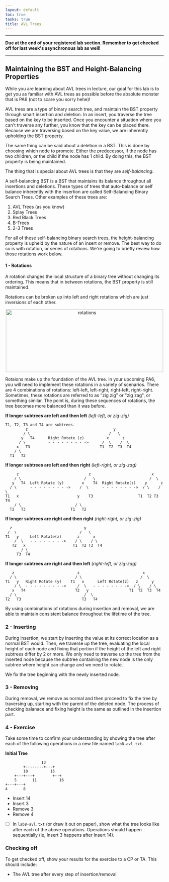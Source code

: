 ```yaml
---
layout: default
toc: true
tasks: true
title: AVL Trees
---
```


---

**Due at the end of your registered lab section. Remember to get checked off for last week's asynchronous lab as well!**

---

## Maintaining the BST and Height-Balancing Properties

While you are learning about AVL trees in lecture, our goal for this lab is to get you as familiar with AVL trees as possible before the absolute monster that is PA6 (not to scare you sorry hehe)!

AVL trees are a type of binary search tree, and maintain the BST property through smart insertion and deletion. In an insert, you traverse the tree based on the key to be inserted. Once you encounter a situation where you can't traverse any further, you know that the key can be placed there. Because we are traversing based on the key value, we are inherently upholding the BST property.

The same thing can be said about a deletion in a BST. This is done by choosing which node to promote. Either the predecessor, if the node has two children, or the child if the node has 1 child. By doing this, the BST property is being maintained.

The thing that is special about AVL trees is that they are *self-balancing*.

A self-balancing BST is a BST that maintains its balance throughout all insertions and deletions. These types of trees that auto-balance or self balance inherently with the insertion are called Self-Balancing Binary Search Trees. Other examples of these trees are:

1. AVL Trees (as you know)
2. Splay Trees
3. Red Black Trees
4. B-Trees
5. 2-3 Trees

For all of these self-balancing binary search trees, the height-balancing property is upheld by the nature of an insert or remove. The best way to do so is with rotation, or series of rotations. We're going to briefly review how those rotations work below.

#### 1 - Rotations

A rotation changes the local structure of a binary tree without changing its ordering. This means that in between rotations, the BST property is still maintained.

Rotations can be broken up into left and right rotations which are just inversions of each other.

<div style="text-align:center"><img src="/cs104/site/labs/avl_lab/assets/rotations.gif" alt="rotations" width="500" height="200" /></div>

Rotaions make up the foundation of the AVL tree. In your upcoming PA6, you will need to implement these rotations in a variety of scenarios. There are 4 combinations of rotations: left-left, left-right, right-left, right-right. Sometimes, these rotations are referred to as "zig zig" or "zig zag", or something similar. The point is, during these sequences of rotations, the tree becomes more balanced than it was before.

__If longer subtrees are left and then left__ *(left-left, or zig-zig)*

```
T1, T2, T3 and T4 are subtrees.
         z                                      y
        / \                                   /   \
       y   T4      Right Rotate (z)          x      z
      / \          - - - - - - - - ->      /  \    /  \
     x   T3                               T1  T2  T3  T4
    / \
  T1   T2
```

__If longer subtrees are left and then right__ *(left-right, or zig-zag)*

```
     z                               z                           x
    / \                            /   \                        /  \
   y   T4  Left Rotate (y)        x    T4  Right Rotate(z)    y      z
  / \      - - - - - - - - ->    /  \      - - - - - - - ->  / \    / \
T1   x                          y    T3                    T1  T2 T3  T4
    / \                        / \
  T2   T3                    T1   T2
```

__If longer subtrees are right and then right__ *(right-right, or zig-zig)*

```
  z                                y
 /  \                            /   \
T1   y     Left Rotate(z)       z      x
    /  \   - - - - - - - ->    / \    / \
   T2   x                     T1  T2 T3  T4
       / \
     T3  T4
```

__If longer subtrees are right and then left__ *(right-left, or zig-zag)*

```
   z                            z                            x
  / \                          / \                          /  \
T1   y   Right Rotate (y)    T1   x      Left Rotate(z)   z      y
    / \  - - - - - - - - ->     /  \   - - - - - - - ->  / \    / \
   x   T4                      T2   y                  T1  T2  T3  T4
  / \                              /  \
T2   T3                           T3   T4
```

By using combinations of rotations during insertion and removal, we are able to maintain consistent balance throughout the lifetime of the tree.

### 2 - Inserting

During insertion, we start by inserting the value at its correct location as a normal BST would. Then, we traverse up the tree, evaluating the local height of each node and fixing that portion if the height of the left and right subtrees differ by 2 or more. We only need to traverse up the tree from the inserted node because the subtree containing the new node is the only subtree where height can change and we need to rotate.

We fix the tree beginning with the newly inserted node.

### 3 - Removing

During removal, we remove as normal and then proceed to fix the tree by traversing up, starting with the parent of the deleted node. The process of checking balanace and fixing height is the same as outlined in the insertion part.

### 4 - Exercise

Take some time to confirm your understanding by showing the tree after each of the following operations in a new file named `lab8-avl.txt`.

__Initial Tree__

```
                13
        +--------+---+
        10          15
    +---+---+        +--+
    5       11          16
+---+---+
4       8
```
+ Insert 14
+ Insert 3
+ Remove 3
+ Remove 4

- [ ] In `lab8-avl.txt` (or draw it out on paper), show what the tree looks like after each of the above operations. Operations should happen sequentially (ie, Insert 3 happens after Insert 14).

### Checking off

To get checked off, show your results for the exercise to a CP or TA. This should include:

- The AVL tree after every step of insertion/removal